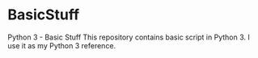 # BasicStuff
Python 3 - Basic Stuff
This repository contains basic script in Python 3. 
I use it as my Python 3 reference.
